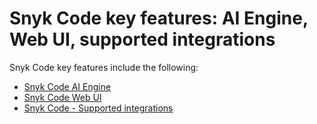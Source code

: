 # Snyk Code key features: AI Engine, Web UI, supported integrations

Snyk Code key features include the following:

* [Snyk Code AI Engine](../../../scan-application-code/snyk-code/snyk-code-key-features/snyk-code-ai-engine.md)
* [Snyk Code Web UI](snyk-code-web-ui.md)
* [Snyk Code - Supported integrations](snyk-code-supported-integrations.md)
